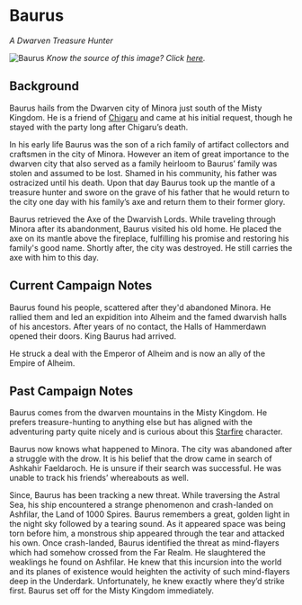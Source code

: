 # Baurus
*A Dwarven Treasure Hunter*

![Baurus](https://gandalara.files.wordpress.com/2010/07/kanamack.jpg)
*Know the source of this image? Click [here](https://airtable.com/shr3qtfCwGUUMYQqI).*

## Background

Baurus hails from the Dwarven city of Minora just south of the Misty Kingdom. He is a friend of [Chigaru](/Characters/Chigaru.md) and came at his initial request, though he stayed with the party long after Chigaru’s death.

In his early life Baurus was the son of a rich family of artifact collectors and craftsmen in the city of Minora. However an item of great importance to the dwarven city that also served as a family heirloom to Baurus’ family was stolen and assumed to be lost. Shamed in his community, his father was ostracized until his death. Upon that day Baurus took up the mantle of a treasure hunter and swore on the grave of his father that he would return to the city one day with his family’s axe and return them to their former glory.

Baurus retrieved the Axe of the Dwarvish Lords. While traveling through Minora after its abandonment, Baurus visited his old home. He placed the axe on its mantle above the fireplace, fulfilling his promise and restoring his family's good name. Shortly after, the city was destroyed. He still carries the axe with him to this day.

## Current Campaign Notes

Baurus found his people, scattered after they'd abandoned Minora. He rallied them and led an expidition into Alheim and the famed dwarvish halls of his ancestors. After years of no contact, the Halls of Hammerdawn opened their doors. King Baurus had arrived.

He struck a deal with the Emperor of Alheim and is now an ally of the Empire of Alheim.

## Past Campaign Notes

Baurus comes from the dwarven mountains in the Misty Kingdom. He prefers treasure-hunting to anything else but has aligned with the adventuring party quite nicely and is curious about this [Starfire](/Characters/Starfire.md) character.

Baurus now knows what happened to Minora. The city was abandoned after a struggle with the drow. It is his belief that the drow came in search of Ashkahir Faeldaroch. He is unsure if their search was successful. He was unable to track his friends’ whereabouts as well.

Since, Baurus has been tracking a new threat. While traversing the Astral Sea, his ship encountered a strange phenomenon and crash-landed on Ashfilar, the Land of 1000 Spires. Baurus remembers a great, golden light in the night sky followed by a tearing sound. As it appeared space was being torn before him, a monstrous ship appeared through the tear and attacked his own. Once crash-landed, Baurus identified the threat as mind-flayers which had somehow crossed from the Far Realm. He slaughtered the weaklings he found on Ashfilar. He knew that this incursion into the world and its planes of existence would heighten the activity of such mind-flayers deep in the Underdark. Unfortunately, he knew exactly where they’d strike first. Baurus set off for the Misty Kingdom immediately.